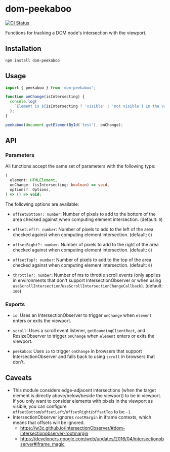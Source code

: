 # dom-peekaboo

[![CI Status](https://github.com/wpj/dom-peekaboo/workflows/CI/badge.svg)](https://github.com/wpj/dom-peekaboo/actions)

Functions for tracking a DOM node's intersection with the viewport.

## Installation

```
npm install dom-peekaboo
```

## Usage

```js
import { peekaboo } from 'dom-peekaboo';

function onChange(isIntersecting) {
  console.log(
    `Element is ${isIntersecting ? 'visible' : 'not visible'} in the viewport`,
  );
}

peekaboo(document.getElementById('test'), onChange);
```

## API

### Parameters

All functions accept the same set of parameters with the following type:

```typescript
(
  element: HTMLElement,
  onChange: (isIntersecting: boolean) => void,
  options?: Options,
) => () => void;
```

The following options are available:

- `offsetBottom?: number`: Number of pixels to add to the bottom of the area
  checked against when computing element intersection. (default: `0`)

- `offsetLeft?: number`: Number of pixels to add to the left of the area checked
  against when computing element intersection. (default: `0`)

- `offsetRight?: number`: Number of pixels to add to the right of the area
  checked against when computing element intersection. (default: `0`)

- `offsetTop?: number`: Number of pixels to add to the top of the area checked
  against when computing element intersection. (default: `0`)

- `throttle?: number`: Number of ms to throttle scroll events (only applies in
  environments that don't support IntersectionObserver or when using
  `useScrollIntersection`/`useScrollIntersectionChangeCallback`). (default:
  `100`)

### Exports

- `io`: Uses an IntersectionObserver to trigger `onChange` when `element` enters
  or exits the viewport.

- `scroll`: Uses a scroll event listener, `getBoundingClientRect`, and
  ResizeObserver to trigger `onChange` when `element` enters or exits the
  viewport.

- `peekaboo`: Uses `io` to trigger `onChange` in browsers that support
  IntersectionObserver and falls back to using `scroll` in browsers that don't.

## Caveats

- This module considers edge-adjacent intersections (when the target element is
  directly above/below/beside the viewport) to be in viewport. If you only want
  to consider elements with pixels in the viewport as visible, you can configure
  `offsetBottom`/`offsetLeft`/`offsetRight`/`offsetTop` to be `-1`.
- IntersectionObserver ignores `rootMargin` in iframe contexts, which means that
  offsets will be ignored.
  - https://w3c.github.io/IntersectionObserver/#dom-intersectionobserver-rootmargin
  - https://developers.google.com/web/updates/2016/04/intersectionobserver#iframe_magic
